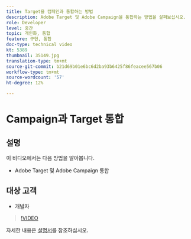 ```yaml
---
title: Target을 캠페인과 통합하는 방법
description: Adobe Target 및 Adobe Campaign을 통합하는 방법을 살펴보십시오.
role: Developer
level: 중간
topic: 개인화, 통합
feature: 구현, 통합
doc-type: technical video
kt: 5389
thumbnail: 35149.jpg
translation-type: tm+mt
source-git-commit: b21d69b01e6bc6d2ba93b6425f86feacee567b06
workflow-type: tm+mt
source-wordcount: '57'
ht-degree: 12%

---
```



#  Campaign과 Target 통합

## 설명

이 비디오에서는 다음 방법을 알아봅니다.

* Adobe Target 및 Adobe Campaign 통합

## 대상 고객

* 개발자

>[!VIDEO](https://video.tv.adobe.com/v/35149/?quality=12)

자세한 내용은 [설명서](https://docs.adobe.com/content/help/en/target/using/integrate/campaign-and-target.html)를 참조하십시오.
